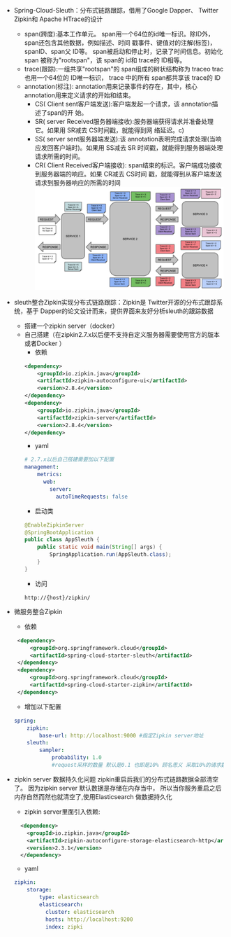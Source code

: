 - Spring-Cloud-Sleuth：分布式链路跟踪，借用了Google Dapper、 Twitter
Zipkin和 Apache HTrace的设计
    - span(跨度):基本工作单元。 span用一个64位的id唯一标识。除ID外，span还包含其他数据，例如描述、时间 戳事件、键值对的注解(标签)， spanID、span父 ID等。 span被启动和停止时，记录了时间信息。初始化 span 被称为"rootspan"，该 span的 id和 trace的 ID相等。
    - trace(跟踪):一组共享"rootspan"的 span组成的树状结构称为 traceo trac也用一个64位的 ID唯一标识， trace 中的所有 span都共享该 trace的 ID
    - annotation(标注): annotation用来记录事件的存在，其中，核心annotation用来定义请求的开始和结束。 
        - CS( Client sent客户端发送):客户端发起一个请求，该 annotation描述了span的开 始。
        - SR( server Received服务器端接收):服务器端获得请求并准备处理它。如果用 SR减去 CS时间戳，就能得到网 络延迟。c)
        - SS( server sent服务器端发送):该 annotation表明完成请求处理(当响应发回客户端时)。如果用 SS减去 SR 时间戳，就能得到服务器端处理请求所需的时间。
        - CR( Client Received客户端接收): span结束的标识。客户端成功接收到服务器端的响应。如果 CR减去 CS时间 戳，就能得到从客户端发送请求到服务器响应的所需的时间
    ![](/assets/iShot2020-10-26上午06.51.05.png)
    
- sleuth整合Zipkin实现分布式链路跟踪：Zipkin是 Twitter开源的分布式跟踪系统，基于 Dapper的论文设计而来，提供界面来友好分析sleuth的跟踪数据
    - 搭建一个zipkin server（docker）
    - 自己搭建（在zipkin2.7.x以后便不支持自定义服务器需要使用官方的版本或者Docker ）
        - 依赖
        ```xml
        <dependency>
            <groupId>io.zipkin.java</groupId>     
            <artifactId>zipkin-autoconfigure-ui</artifactId>         
            <version>2.8.4</version>
        </dependency>
        <dependency>
            <groupId>io.zipkin.java</groupId>     
            <artifactId>zipkin-server</artifactId> 
            <version>2.8.4</version>
        </dependency>
        ```
        - yaml
        ```yaml
        # 2.7.x以后自己搭建需要加以下配置
        management:
            metrics:
              web: 
                server:
                  autoTimeRequests: false
        ```
        - 启动类
        ```java
        @EnableZipkinServer
        @SpringBootApplication
        public class AppSleuth {
            public static void main(String[] args) {             
                SpringApplication.run(AppSleuth.class);
            } 
        }
        ```
        - 访问
        ```
        http://{host}/zipkin/
        ```
- 微服务整合Zipkin
    - 依赖
    ```xml
     <dependency> 
         <groupId>org.springframework.cloud</groupId> 
         <artifactId>spring-cloud-starter-sleuth</artifactId>
     </dependency>
     <dependency> 
         <groupId>org.springframework.cloud</groupId>     
         <artifactId>spring-cloud-starter-zipkin</artifactId>
     </dependency>
    ```
    - 增加以下配置
    ```yaml
    spring:
        zipkin:
            base-url: http://localhost:9000 #指定Zipkin server地址         
        sleuth:
            sampler:
                probability: 1.0 
                #request采样的数量 默认是0.1 也即是10% 顾名思义 采取10%的请求数据,因为在分布式系统中，数据量可能会非常大，因此采样非常重要。我们示例数据少最好配置为1全采样
    ```

- zipkin server 数据持久化问题
    zipkin重启后我们的分布式链路数据全部清空了。
因为zipkin server 默认数据是存储在内存当中， 所以当你服务重启之后内存自然而然也就清空了,使用Elasticsearch 做数据持久化
    - zipkin server里面引入依赖:
    ```xml
      <dependency>
        <groupId>io.zipkin.java</groupId> 
        <artifactId>zipkin-autoconfigure-storage-elasticsearch-http</artifactId> 
        <version>2.3.1</version>
      </dependency>
    ```
    - yaml
    ```yaml
    zipkin:
        storage:
            type: elasticsearch
            elasticsearch:
              cluster: elasticsearch
              hosts: http://localhost:9200
              index: zipki  
    ```

        
    